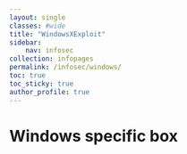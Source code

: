 ```yaml
---
layout: single
classes: #wide
title: "WindowsXExploit"
sidebar:
    nav: infosec
collection: infopages
permalink: /infosec/windows/
toc: true
toc_sticky: true
author_profile: true
---
```

# Windows specific box